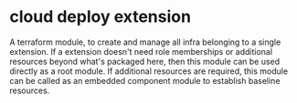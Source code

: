 # cloud deploy extension

A terraform module, to create and manage all infra belonging to a single
extension. If a extension doesn't need role memberships or additional resources
beyond what's packaged here, then this module can be used directly as a root
module. If additional resources are required, this module can be called as an
embedded component module to establish baseline resources.
